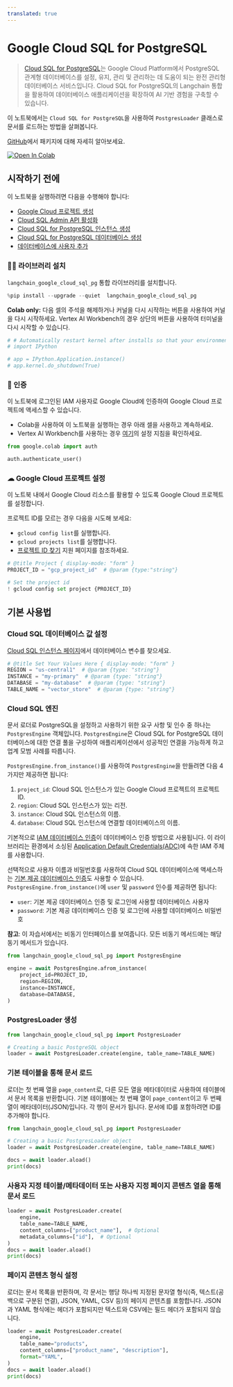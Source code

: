```yaml
---
translated: true
---
```


# Google Cloud SQL for PostgreSQL

> [Cloud SQL for PostgreSQL](https://cloud.google.com/sql/docs/postgres)는 Google Cloud Platform에서 PostgreSQL 관계형 데이터베이스를 설정, 유지, 관리 및 관리하는 데 도움이 되는 완전 관리형 데이터베이스 서비스입니다. Cloud SQL for PostgreSQL의 Langchain 통합을 활용하여 데이터베이스 애플리케이션을 확장하여 AI 기반 경험을 구축할 수 있습니다.

이 노트북에서는 `Cloud SQL for PostgreSQL`을 사용하여 `PostgresLoader` 클래스로 문서를 로드하는 방법을 살펴봅니다.

[GitHub](https://github.com/googleapis/langchain-google-cloud-sql-pg-python/)에서 패키지에 대해 자세히 알아보세요.

[![Open In Colab](https://colab.research.google.com/assets/colab-badge.svg)](https://colab.research.google.com/github/googleapis/langchain-google-cloud-sql-pg-python/blob/main/docs/document_loader.ipynb)

## 시작하기 전에

이 노트북을 실행하려면 다음을 수행해야 합니다:

* [Google Cloud 프로젝트 생성](https://developers.google.com/workspace/guides/create-project)
* [Cloud SQL Admin API 활성화](https://console.cloud.google.com/marketplace/product/google/sqladmin.googleapis.com)
* [Cloud SQL for PostgreSQL 인스턴스 생성](https://cloud.google.com/sql/docs/postgres/create-instance)
* [Cloud SQL for PostgreSQL 데이터베이스 생성](https://cloud.google.com/sql/docs/postgres/create-manage-databases)
* [데이터베이스에 사용자 추가](https://cloud.google.com/sql/docs/postgres/create-manage-users)

### 🦜🔗 라이브러리 설치

`langchain_google_cloud_sql_pg` 통합 라이브러리를 설치합니다.

```python
%pip install --upgrade --quiet  langchain_google_cloud_sql_pg
```

**Colab only:** 다음 셀의 주석을 해제하거나 커널을 다시 시작하는 버튼을 사용하여 커널을 다시 시작하세요. Vertex AI Workbench의 경우 상단의 버튼을 사용하여 터미널을 다시 시작할 수 있습니다.

```python
# # Automatically restart kernel after installs so that your environment can access the new packages
# import IPython

# app = IPython.Application.instance()
# app.kernel.do_shutdown(True)
```

### 🔐 인증

이 노트북에 로그인된 IAM 사용자로 Google Cloud에 인증하여 Google Cloud 프로젝트에 액세스할 수 있습니다.

* Colab을 사용하여 이 노트북을 실행하는 경우 아래 셀을 사용하고 계속하세요.
* Vertex AI Workbench를 사용하는 경우 [여기](https://github.com/GoogleCloudPlatform/generative-ai/tree/main/setup-env)의 설정 지침을 확인하세요.

```python
from google.colab import auth

auth.authenticate_user()
```

### ☁ Google Cloud 프로젝트 설정

이 노트북 내에서 Google Cloud 리소스를 활용할 수 있도록 Google Cloud 프로젝트를 설정합니다.

프로젝트 ID를 모르는 경우 다음을 시도해 보세요:

* `gcloud config list`를 실행합니다.
* `gcloud projects list`를 실행합니다.
* [프로젝트 ID 찾기](https://support.google.com/googleapi/answer/7014113) 지원 페이지를 참조하세요.

```python
# @title Project { display-mode: "form" }
PROJECT_ID = "gcp_project_id"  # @param {type:"string"}

# Set the project id
! gcloud config set project {PROJECT_ID}
```

## 기본 사용법

### Cloud SQL 데이터베이스 값 설정

[Cloud SQL 인스턴스 페이지](https://console.cloud.google.com/sql/instances)에서 데이터베이스 변수를 찾으세요.

```python
# @title Set Your Values Here { display-mode: "form" }
REGION = "us-central1"  # @param {type: "string"}
INSTANCE = "my-primary"  # @param {type: "string"}
DATABASE = "my-database"  # @param {type: "string"}
TABLE_NAME = "vector_store"  # @param {type: "string"}
```

### Cloud SQL 엔진

문서 로더로 PostgreSQL을 설정하고 사용하기 위한 요구 사항 및 인수 중 하나는 `PostgresEngine` 객체입니다. `PostgresEngine`은 Cloud SQL for PostgreSQL 데이터베이스에 대한 연결 풀을 구성하여 애플리케이션에서 성공적인 연결을 가능하게 하고 업계 모범 사례를 따릅니다.

`PostgresEngine.from_instance()`를 사용하여 `PostgresEngine`을 만들려면 다음 4가지만 제공하면 됩니다:

1. `project_id`: Cloud SQL 인스턴스가 있는 Google Cloud 프로젝트의 프로젝트 ID.
1. `region`: Cloud SQL 인스턴스가 있는 리전.
1. `instance`: Cloud SQL 인스턴스의 이름.
1. `database`: Cloud SQL 인스턴스에 연결할 데이터베이스의 이름.

기본적으로 [IAM 데이터베이스 인증](https://cloud.google.com/sql/docs/postgres/iam-authentication)이 데이터베이스 인증 방법으로 사용됩니다. 이 라이브러리는 환경에서 소싱된 [Application Default Credentials(ADC)](https://cloud.google.com/docs/authentication/application-default-credentials)에 속한 IAM 주체를 사용합니다.

선택적으로 사용자 이름과 비밀번호를 사용하여 Cloud SQL 데이터베이스에 액세스하는 [기본 제공 데이터베이스 인증](https://cloud.google.com/sql/docs/postgres/users)도 사용할 수 있습니다. `PostgresEngine.from_instance()`에 `user` 및 `password` 인수를 제공하면 됩니다:

* `user`: 기본 제공 데이터베이스 인증 및 로그인에 사용할 데이터베이스 사용자
* `password`: 기본 제공 데이터베이스 인증 및 로그인에 사용할 데이터베이스 비밀번호

**참고**: 이 자습서에서는 비동기 인터페이스를 보여줍니다. 모든 비동기 메서드에는 해당 동기 메서드가 있습니다.

```python
from langchain_google_cloud_sql_pg import PostgresEngine

engine = await PostgresEngine.afrom_instance(
    project_id=PROJECT_ID,
    region=REGION,
    instance=INSTANCE,
    database=DATABASE,
)
```

### PostgresLoader 생성

```python
from langchain_google_cloud_sql_pg import PostgresLoader

# Creating a basic PostgreSQL object
loader = await PostgresLoader.create(engine, table_name=TABLE_NAME)
```

### 기본 테이블을 통해 문서 로드

로더는 첫 번째 열을 `page_content`로, 다른 모든 열을 메타데이터로 사용하여 테이블에서 문서 목록을 반환합니다. 기본 테이블에는 첫 번째 열이 `page_content`이고 두 번째 열이 메타데이터(JSON)입니다. 각 행이 문서가 됩니다. 문서에 ID를 포함하려면 ID를 추가해야 합니다.

```python
from langchain_google_cloud_sql_pg import PostgresLoader

# Creating a basic PostgresLoader object
loader = await PostgresLoader.create(engine, table_name=TABLE_NAME)

docs = await loader.aload()
print(docs)
```

### 사용자 지정 테이블/메타데이터 또는 사용자 지정 페이지 콘텐츠 열을 통해 문서 로드

```python
loader = await PostgresLoader.create(
    engine,
    table_name=TABLE_NAME,
    content_columns=["product_name"],  # Optional
    metadata_columns=["id"],  # Optional
)
docs = await loader.aload()
print(docs)
```

### 페이지 콘텐츠 형식 설정

로더는 문서 목록을 반환하며, 각 문서는 행당 하나씩 지정된 문자열 형식(즉, 텍스트(공백으로 구분된 연결), JSON, YAML, CSV 등)의 페이지 콘텐츠를 포함합니다. JSON과 YAML 형식에는 헤더가 포함되지만 텍스트와 CSV에는 필드 헤더가 포함되지 않습니다.

```python
loader = await PostgresLoader.create(
    engine,
    table_name="products",
    content_columns=["product_name", "description"],
    format="YAML",
)
docs = await loader.aload()
print(docs)
```
